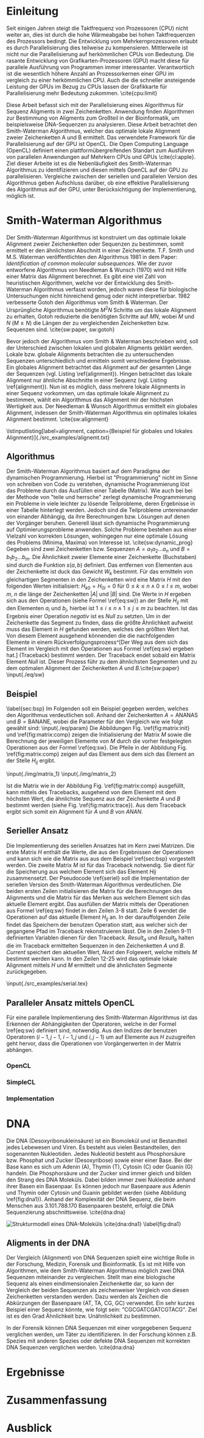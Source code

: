 # Einleitung
Seit einigen Jahren steigt die Taktfrequenz von Prozessoren (CPU) nicht weiter an, dies ist durch die hohe Wärmeabgabe bei hohen Taktfrequenzen des Prozessors bedingt. Die Entwicklung vom Mehrkernprozessoren erlaubt es durch Parallelisierung dies teilweise zu kompensieren. Mittlerweile ist nicht nur die Parallelisierung auf herkömmlichen CPUs von Bedeutung. Die rasante Entwicklung von Grafikarten-Prozessoren (GPU) macht diese für parallele Ausführung von Programmen immer interessanter. Verantwortlich ist die wesentlich höhere Anzahl an Prozessorkernen einer GPU im vergleich zu einer herkömmlichen CPU. Auch die die schneller ansteigende Leistung der GPUs im Bezug zu CPUs lassen der Grafikkarte für Parallelisierung mehr Bedeutung zukommen. \cite{cpu:limit}

Diese Arbeit befasst sich mit der Parallelisierung eines Algorithmus für Sequenz Aligments in zwei Zeichenketten. Anwendung finden Algorithmen zur Bestimmung von Aligments zum Großteil in der Bioinformatik, um beispielsweise DNA-Sequenzen zu analysieren. Diese Arbeit betrachtet den Smith-Waterman Algorithmus, welcher das optimale lokale Alignment zweier Zeichenketten A und B ermittelt. Das verwendete Framework für die Parallelisierung auf der GPU ist OpenCL. Die Open Computing Language (OpenCL) definiert einen plattformübergreifenden Standart zum Ausführen von parallelen Anwendungen auf Mehrkern CPUs und GPUs \cite{cl:apple}. Ziel dieser Arbeite ist es die Nebenläufigkeit des Smith-Waterman Algorithmus zu identifizieren und diesen mittels OpenCL auf der GPU zu parallelisieren. Vergleiche zwischen der seriellen und parallelen Version des Algorithmus geben Aufschluss darüber, ob eine effektive Parallelisierung des Algorithmus auf der GPU, unter Berücksichtigung der Implementierung, möglich ist.

# Smith-Waterman Algorithmus
Der Smith-Waterman Algorithmus ist konstruiert um das optimale lokale Alignment zweier Zeichenketten oder Sequenzen zu bestimmen, somit ermittelt er den ähnlichsten Abschnitt in einer Zeichenkette. T.F.  Smith und M.S. Waterman veröffentlichten den Algorithmus 1981 in dem Paper: *Identification of common molecular subsequences*. Wie der zuvor entworfene Algorithmus von Needleman & Wunsch (1970) wird mit Hilfe einer Matrix das Alignment berechnet. Es gibt eine viel Zahl von heuristischen Algorithmen, welche vor der Entwicklung des Smith-Waterman Algorithmus verfasst worden, jedoch waren diese für biologische Untersuchungen nicht hinreichend genug oder nicht interpretierbar. 1982 verbesserte Gotoh den Algorithmus vom Smith & Waterman. Der Ursprüngliche Algorithmus benötigte $M^2N$ Schritte um das lokale Alignment zu erhalten, Gotoh reduzierte die benötigten Schritte auf $MN$, wobei $M$ und $N$ ($M\ge N$) die Längen der zu vergleichenden Zeichenketten bzw. Sequenzen sind. \cite{sw:paper, sw:gotoh}

Bevor jedoch der Algorithmus vom Smith & Waterman beschrieben wird, soll der Unterschied zwischen lokalen und globalen Aligments geklärt werden. Lokale bzw. globale Alignments betrachten die zu untersuchenden Sequenzen unterschiedlich und ermitteln somit verschiedene Ergebnisse. Ein globales Alignment betrachtet das Alignment auf der gesamten Länge der Sequenzen (vgl. Listing \ref{alignment}). Hingen betrachtet das lokale Alignment nur ähnliche Abschnitte in einer Sequenz (vgl. Listing \ref{alignment}). Nun ist es möglich, dass mehrere lokale Alignments in einer Sequenz vorkommen, um das optimale lokale Alignment zu bestimmen, wählt ein Algorithmus das Alignment mir der höchsten Wertigkeit aus. Der Needleman & Wunsch Algorithmus ermittelt ein globales Alignment, indessen der Smith-Waterman Algorithmus ein optimales lokales Alignment bestimmt. \cite{sw:alignment}

\lstinputlisting[label=alignment, caption={Beispiel für globales und lokales Alignment}]{./src_examples/alignemt.txt}

## Algorithmus
Der Smith-Waterman Algorithmus basiert auf dem Paradigma der dynamischen Programmierung. Hierbei ist "Programmierung" nicht im Sinne von schreiben von Code zu verstehen, dynamische Programmierung löst das Probleme durch das Ausfüllen einer Tabelle (Matrix). Wie auch bei bei der Methode von "teile und herrsche" zerlegt dynamische Programmierung ein Probleme in viele leichter zu lösende Teilprobleme, deren Ergebnisse in einer Tabelle hinterlegt werden. Jedoch sind die Teilprobleme untereinander von einander Abhängig, da ihre Berechnungen bzw. Lösungen auf denen der Vorgänger beruhen. Generell lässt sich dynamische Programmierung auf Optimierungsprobleme anwenden. Solche Probleme bestehen aus einer Vielzahl von korrekten Lösungen, wohingegen nur eine optimale Lösung des Problems (Minima, Maxima) von Interesse ist. \cite{sw:dynamic_prog}
Gegeben sind zwei Zeichenketten bzw. Sequenzen ${A=a_1a_2\dots a_n \text{ und } B=b_1b_2\dots b_m}$. Die Ähnlichkeit zweier Elemente einer Zeichenkette (Buchstaben) sind durch die Funktion $s(a,b)$ definiert. Das entfernen von Elementen aus der Zeichenkette ist duck das Gewicht $W_k$ bestimmt. Für das ermitteln von gleichartigen Segmenten in den Zeichenketten wird eine Matrix $H$ mit den folgenden Werten initialisiert: $H_{k0} = H_{0l} = 0 \text{ für } 0\le k\le n\land 0\le l\le m$, wobei $m$, $n$ die länge der Zeichenketten $|A|$ und $|B|$ sind. Die Werte in $H$ ergeben sich aus den Operationen (siehe Formel \ref{eq:sw}) an der Stelle $H_{ij}$  mit den Elementen $a_i \text{ und } b_j$, hierbei ist $1\le i\le n\land 1\le j\le m$ zu beachten. Ist das Ergebnis einer Operation *negativ* ist es *Null* zu setzten. Um in der Zeichenkette das Segment zu finden, dass die größte Ähnlichkeit aufweist muss das Element in $H$ gefunden werden, welches den größten Wert hat. Von diesem Element ausgehend könnenden die die nachfolgenden Elemente in einem Rückverfolgungsprozess^[Der Weg aus dem sich das Element im Vergleich mit den Operationen aus Formel \ref{eq:sw} ergeben hat.] (Traceback) bestimmt werden. Der Traceback endet sobald ein Matrix Element *Null* ist. Dieser Prozess führ zu dem ähnlichsten Segmenten und zu dem optimalen Alignment der Zeichenketten $A$ und $B$.\cite{sw:paper}
\input{./eq/sw}

## Beispiel
\label{sec:bsp}
Im Folgenden soll ein Beispiel gegeben werden, welches den Algorithmus verdeutlichen soll. Anhand der Zeichenketten $A=\text{ANANAS und } B=\text{BANANE}$, wobei die Parameter für den Vergleich wie wie folgt gewählt sind: \input{./eq/param}
Die Abbildungen Fig. \ref{fig:matrix:init} und \ref{fig:matrix:comp} zeigen die Initialisierung der Matrix $M$ sowie die Berechnung der jeweiligen Elemente von $M$ durch die vorher festgelegten Operationen aus der Formel \ref{eq:sw}. Die Pfeile in der Abbildung Fig. \ref{fig:matrix:comp} zeigen auf das Element aus dem sich das Element an der Stelle $H_{ij}$ ergibt.

\input{./img/matrix_1}
\input{./img/matrix_2}

Ist die Matrix wie in der Abbildung Fig. \ref{fig:matrix:comp} ausgefüllt, kann mittels des Tracebacks, ausgehend von dem Element mit dem höchsten Wert, die ähnlichste Sequenz aus der Zeichenkette $A\text{ und } B$ bestimmt werden (siehe Fig. \ref{fig:matrix:trace}). Aus dem Traceback ergibt sich somit ein Alignment für $A$ und $B$ von *ANAN*.

## Serieller Ansatz
Die Implementierung des seriellen Ansatzes hat im Kern zwei Matrizen. Die erste Matrix $H$ enthält die Werte, die aus den Ergebnissen der Operationen und kann sich wie die Matrix aus aus dem Beispiel \ref{sec:bsp} vorgestellt werden. Die zweite Matrix $M$ ist für das Traceback notwendig. Sie dient für die Speicherung aus welchem Element sich das Element $H{ij}$ zusammensetzt. Der Pseudocode \ref{seriel} soll die Implementation der seriellen Version des Smith-Waterman Algorithmus verdeutlichen. Die beiden ersten Zeilen initialisieren die Matrix für die Berechnungen des Alignments und die Matrix für das Merken aus welchem Element sich das aktuelle Element ergibt. Das ausfüllen der Matrix mittels der Operationen aus Formel \ref{eq:sw} findet in den Zeilen 3-8 statt. Zeile 6 wendet die Operationen auf das aktuelle Element $H_{ij}$ an. In der darauffolgenden Zeile findet das Speichern der benutzen Operation statt, aus welcher sich der gegangene Pfad im Traceback rekonstruieren lässt. Die in den Zeilen 9-11 definierten Variablen dienen für den Traceback. *$\text{Result}_a$* und *$\text{Result}_b$* halten die im Traceback ermittelten Sequenzen in den Zeichenketten $A$ und $B$. *Current* speichert den aktuellen Wert, $Next$ den Folgewert, welche mittels $M$ bestimmt werden kann. In den Zeilen 12-25 wird das optimale lokale Alignment mittels $H$ und $M$ ermittelt und die ähnlichsten Segmente zurückgegeben.

\input{./src_examples/serial.tex}

## Paralleler Ansatz mittels OpenCL
Für eine parallele Implementierung des Smith-Waterman Algorithmus ist das Erkennen der Abhängigkeiten der Operatoren, welche in der Formel \ref{eq:sw} definiert sind, notwendig. Aus den Indizes der benutzen Operatoren ($i-1,j-1$, $i-1,j$ und $i,j-1$) um auf Elemente aus $H$ zuzugreifen geht hervor, dass die Operationen von Vorgängerwerten in der Matrix abhängen.

### OpenCL

### SimpleCL

### Implementation

# DNA
Die DNA (Desoxyribonukleinsäure) ist ein Biomolekül und ist Bestandteil jedes Lebewesen und Viren. Es besteht aus vielen Bestandteilen, den sogenannten Nukleotiden. Jedes Nukleotid besteht aus Phosphorsäure bzw. Phosphat und Zucker (Desoxyribose) sowie einer einer Base. Bei der Base kann es sich um Adenin (A), Thymin (T), Cytosin (C) oder Guanin (G) handeln. Die Phosphorsäure und der Zucker sind immer gleich und bilden den Strang des DNA Moleküls. Dabei bilden immer zwei Nukleotide anhand ihrer Basen ein Basenpaar. Es können jedoch nur Basenpaare aus Adenin und Thymin oder Cytosin und Guanin gebildet werden (siehe Abbildung \ref{fig:dna1}). Anhand der Komplexität der DNA Sequenz, die beim Menschen aus 3.101.788.170 Basenpaaren besteht, erfolgt die DNA Sequenzierung abschnittsweise. \cite{dna:dna}

![Strukturmodell eines DNA-Moleküls \cite{dna:dna1} \label{fig:dna1}](./img/dna1)

## Aligments in der DNA
Der Vergleich (Alignment) von DNA Sequenzen spielt eine wichtige Rolle in der Forschung, Medizin, Forensik und Bioinformatik. Es ist mit Hilfe von Algorithmen, wie dem Smith-Waterman Algorithmus möglich zwei DNA Sequenzen miteinander zu vergleichen. Stellt man eine biologische Sequenz als einen eindimensionalen Zeichenkette dar, so kann der Vergleich der beiden Sequenzen als zeichenweiser Vergleich von diesen Zeichenketten verstanden werden. Dazu werden als Zeichen die Abkürzungen der Basenpaare (AT, TA, CG, GC) verwendet. Ein sehr kurzes Beispiel einer Sequenz könnte, wie folgt sein: "CGCGATCGATCGTACG". Ziel ist es den Grad  Ähnlichkeit bzw. Unähnlichkeit zu bestimmen.

In der Forensik können DNA Sequenzen mit einer vorgegebenen Sequenz verglichen werden, um Täter zu identifizieren. In der Forschung können z.B. Spezies mit anderen Spezies oder defekte DNA Sequenzen mit korrekten DNA Sequenzen verglichen werden. \cite{dna:dna}

# Ergebnisse

# Zusammenfassung

# Ausblick
